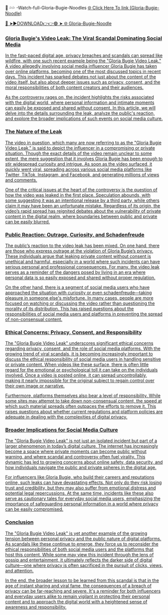 🔴 💦💦 -Watch-full-Gloria-Bugie-Noodles
<a href="https://jorvi.cfd/wdcescsx"> 🌐 Click Here To link (Gloria-Bugie-Noodle)

🔴 ➤►DOWNLOAD👉👉🟢 ➤  <a href="https://jorvi.cfd/wdcescsx"> 🌐 Gloria-Bugie-Noodle
### Gloria Bugie's Video Leak: The Viral Scandal Dominating Social Media

In the fast-paced digital age, privacy breaches and scandals can spread like wildfire, with one such recent example being the "Gloria Bugie Video Leak." A video allegedly involving social media influencer Gloria Bugie has taken over online platforms, becoming one of the most discussed topics in recent days. This incident has sparked debates not just about the content of the video itself, but also about deeper issues such as privacy, consent, and the moral responsibilities of both content creators and their audiences.

As the controversy rages on, the incident highlights the risks associated with the digital world, where personal information and intimate moments can easily be exposed and shared without consent. In this article, we will delve into the details surrounding the leak, analyze the public's reaction, and explore the broader implications of such events on social media culture.

### The Nature of the Leak

The video in question, which many are now referring to as the "Gloria Bugie Video Leak," is said to depict the influencer in a compromising or private situation. Though the exact details of the video remain unclear to some extent, the mere suggestion that it involves Gloria Bugie has been enough to stir widespread curiosity and intrigue. As soon as the video surfaced, it quickly went viral, spreading across various social media platforms like Twitter, TikTok, Instagram, and Facebook, and generating millions of views and comments.

One of the critical issues at the heart of the controversy is the question of how the video was leaked in the first place. Speculation abounds, with some suggesting it was an intentional release by a third party, while others claim it may have been an unfortunate mistake. Regardless of its origin, the video’s rapid spread has reignited debates about the vulnerability of private content in the digital realm, where boundaries between public and private can be easily blurred.

### Public Reaction: Outrage, Curiosity, and Schadenfreude

The public’s reaction to the video leak has been mixed. On one hand, there are those who express outrage at the violation of Gloria Bugie’s privacy. These individuals argue that leaking private content without consent is unethical and harmful, especially in a world where such incidents can have serious personal and professional consequences. For many, the video leak serves as a reminder of the dangers posed by living in an era where personal data is so easily exposed and shared without proper regulation.

On the other hand, there is a segment of social media users who have approached the situation with curiosity or even schadenfreude—taking pleasure in someone else's misfortune. In many cases, people are more focused on watching or discussing the video rather than questioning the morality of its distribution. This has raised questions about the responsibilities of social media users and platforms in preventing the spread of non-consensual content.

### Ethical Concerns: Privacy, Consent, and Responsibility

The "Gloria Bugie Video Leak" underscores significant ethical concerns regarding privacy, consent, and the role of social media platforms. With the growing trend of viral scandals, it is becoming increasingly important to discuss the ethical responsibility of social media users in handling sensitive or private content. When videos like these surface, there is often little regard for the emotional or psychological toll it can take on the individuals involved. Once a video is posted online, it can spread uncontrollably, making it nearly impossible for the original subject to regain control over their own image or narrative.

Furthermore, platforms themselves also bear a level of responsibility. While some sites may attempt to take down non-consensual content, the speed at which such material spreads often outpaces the efforts to remove it. This raises questions about whether current regulations and platform policies are adequate in dealing with the complexities of digital privacy.

### Broader Implications for Social Media Culture

The "Gloria Bugie Video Leak" is not just an isolated incident but part of a larger phenomenon in today’s digital culture. The internet has increasingly become a space where private moments can become public without warning, and where scandal and controversy often fuel virality. This dynamic has led to growing concerns about online safety, data security, and how individuals navigate the public and private spheres in the digital age.

For influencers like Gloria Bugie, who build their careers and reputations online, such leaks can have devastating effects. Not only do they risk losing trust and credibility, but they may also suffer from emotional distress and potential legal repercussions. At the same time, incidents like these also serve as cautionary tales for everyday social media users, emphasizing the importance of safeguarding personal information in a world where privacy can be easily compromised.

### Conclusion

The "Gloria Bugie Video Leak" is yet another example of the growing tension between personal privacy and the public nature of digital platforms. As scandals like these continue to emerge, they force us to reconsider the ethical responsibilities of both social media users and the platforms that host this content. While some may view this incident through the lens of gossip and entertainment, it ultimately reflects the darker side of digital culture—one where privacy is often sacrificed in the pursuit of clicks, views, and attention. 

In the end, the broader lesson to be learned from this scandal is that in the age of instant sharing and viral fame, the consequences of a breach of privacy can be far-reaching and severe. It's a reminder for both influencers and everyday users alike to remain vigilant in protecting their personal content and to approach the digital world with a heightened sense of awareness and responsibility.



